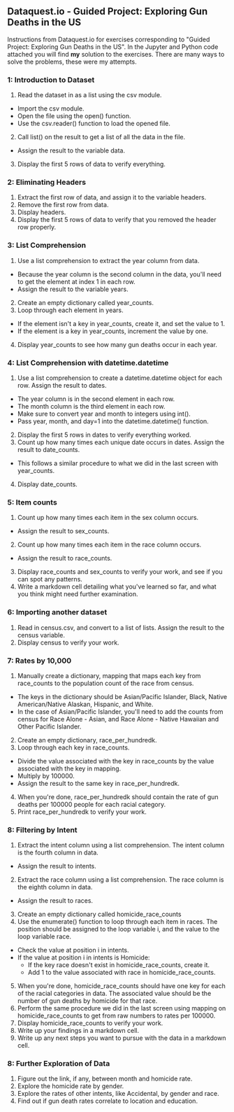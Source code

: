 ## Dataquest.io - Guided Project: Exploring Gun Deaths in the US
Instructions from Dataquest.io for exercises corresponding to "Guided Project: Exploring Gun Deaths in the US". In the Jupyter and Python code attached you will find **my** solution to the exercises. There are many ways to solve the problems, these were my attempts.

### 1: Introduction to Dataset
1. Read the dataset in as a list using the csv module.
* Import the csv module.
* Open the file using the open() function.
* Use the csv.reader() function to load the opened file.
2. Call list() on the result to get a list of all the data in the file.
* Assign the result to the variable data.
3. Display the first 5 rows of data to verify everything.

### 2: Eliminating Headers
1. Extract the first row of data, and assign it to the variable headers.
2. Remove the first row from data.
3. Display headers.
4. Display the first 5 rows of data to verify that you removed the header row properly.

### 3: List Comprehension
1. Use a list comprehension to extract the year column from data.
* Because the year column is the second column in the data, you'll need to get the element at index 1 in each row.
* Assign the result to the variable years.
2. Create an empty dictionary called year_counts.
3. Loop through each element in years.
* If the element isn't a key in year_counts, create it, and set the value to 1.
* If the element is a key in year_counts, increment the value by one.
4. Display year_counts to see how many gun deaths occur in each year.

### 4: List Comprehension with datetime.datetime
1. Use a list comprehension to create a datetime.datetime object for each row. Assign the result to dates.
* The year column is in the second element in each row.
* The month column is the third element in each row.
* Make sure to convert year and month to integers using int().
* Pass year, month, and day=1 into the datetime.datetime() function.
2. Display the first 5 rows in dates to verify everything worked.
3. Count up how many times each unique date occurs in dates. Assign the result to date_counts.
* This follows a similar procedure to what we did in the last screen with year_counts.
4. Display date_counts.

### 5: Item counts
1. Count up how many times each item in the sex column occurs.
* Assign the result to sex_counts.
2. Count up how many times each item in the race column occurs.
* Assign the result to race_counts.
3. Display race_counts and sex_counts to verify your work, and see if you can spot any patterns.
4. Write a markdown cell detailing what you've learned so far, and what you think might need further examination.
  
### 6: Importing another dataset
1. Read in census.csv, and convert to a list of lists. Assign the result to the census variable.
2. Display census to verify your work.

### 7: Rates by 10,000
1. Manually create a dictionary, mapping that maps each key from race_counts to the population count of the race from census.
* The keys in the dictionary should be Asian/Pacific Islander, Black, Native American/Native Alaskan, Hispanic, and White.
* In the case of Asian/Pacific Islander, you'll need to add the counts from census for Race Alone - Asian, and Race Alone - Native Hawaiian and Other Pacific Islander.
2. Create an empty dictionary, race_per_hundredk.
3. Loop through each key in race_counts.
* Divide the value associated with the key in race_counts by the value associated with the key in mapping.
* Multiply by 100000.
* Assign the result to the same key in race_per_hundredk.
4. When you're done, race_per_hundredk should contain the rate of gun deaths per 100000 people for each racial category.
5. Print race_per_hundredk to verify your work.

### 8: Filtering by Intent
1. Extract the intent column using a list comprehension. The intent column is the fourth column in data.
* Assign the result to intents.
2. Extract the race column using a list comprehension. The race column is the eighth column in data.
* Assign the result to races.
3. Create an empty dictionary called homicide_race_counts
4. Use the enumerate() function to loop through each item in races. The position should be assigned to the loop variable i, and the value to the loop variable race.
* Check the value at position i in intents.
* If the value at position i in intents is Homicide:
  * If the key race doesn't exist in homicide_race_counts, create it.
  * Add 1 to the value associated with race in homicide_race_counts.
5. When you're done, homicide_race_counts should have one key for each of the racial categories in data. The associated value should be the number of gun deaths by homicide for that race.
6. Perform the same procedure we did in the last screen using mapping on homicide_race_counts to get from raw numbers to rates per 100000.
7. Display homicide_race_counts to verify your work.
8. Write up your findings in a markdown cell.
9. Write up any next steps you want to pursue with the data in a markdown cell.

### 8: Further Exploration of Data
1. Figure out the link, if any, between month and homicide rate.
2. Explore the homicide rate by gender.
3. Explore the rates of other intents, like Accidental, by gender and race.
4. Find out if gun death rates correlate to location and education.
